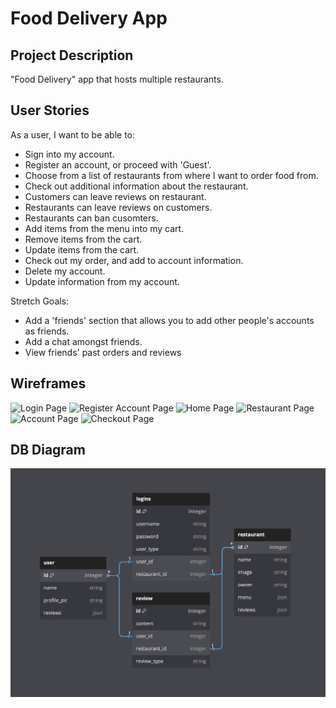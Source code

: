 # Food Delivery App

## Project Description
"Food Delivery" app that hosts multiple restaurants.

## User Stories
As a user, I want to be able to:
* Sign into my account.
* Register an account, or proceed with 'Guest'.
* Choose from a list of restaurants from where I want to order food from.
* Check out additional information about the restaurant.
* Customers can leave reviews on restaurant.
* Restaurants can leave reviews on customers.
* Restaurants can ban cusomters.
* Add items from the menu into my cart.
* Remove items from the cart.
* Update items from the cart.
* Check out my order, and add to account information.
* Delete my account.
* Update information from my account.

Stretch Goals:
* Add a 'friends' section that allows you to add other people's accounts as friends.
* Add a chat amongst friends.
* View friends' past orders and reviews

## Wireframes
![Login Page]()
![Register Account Page]()
![Home Page]()
![Restaurant Page]()
![Account Page]()
![Checkout Page]()

## DB Diagram
![DB Diagram](/images/db_diagram.png)